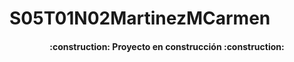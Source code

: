 ﻿# S05T01N02MartinezMCarmen
 
 <h4 align="center">
:construction: Proyecto en construcción :construction:
</h4>
